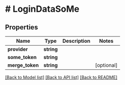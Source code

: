 # # LoginDataSoMe

## Properties

Name | Type | Description | Notes
------------ | ------------- | ------------- | -------------
**provider** | **string** |  | 
**some_token** | **string** |  | 
**merge_token** | **string** |  | [optional] 

[[Back to Model list]](../../README.md#documentation-for-models) [[Back to API list]](../../README.md#documentation-for-api-endpoints) [[Back to README]](../../README.md)


